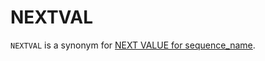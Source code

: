 # NEXTVAL

`NEXTVAL` is a synonym for [NEXT VALUE for sequence_name](/sql-statements-structure/sequences/sequence-functions/next-value-for-sequence_name/).